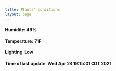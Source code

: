 ```yaml
---
title: Plants' conditions
layout: page
---
```



#### Humidity: 49%
#### Temperature: 71F
#### Lighting: Low
#### Time of last update: Wed Apr 28 19:15:01 CDT 2021
